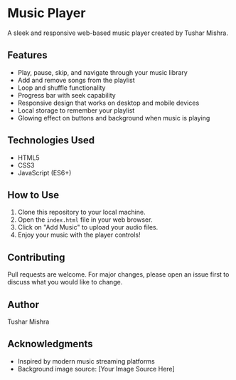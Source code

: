 # Music Player

A sleek and responsive web-based music player created by Tushar Mishra.

## Features

- Play, pause, skip, and navigate through your music library
- Add and remove songs from the playlist
- Loop and shuffle functionality
- Progress bar with seek capability
- Responsive design that works on desktop and mobile devices
- Local storage to remember your playlist
- Glowing effect on buttons and background when music is playing

## Technologies Used

- HTML5
- CSS3
- JavaScript (ES6+)

## How to Use

1. Clone this repository to your local machine.
2. Open the `index.html` file in your web browser.
3. Click on "Add Music" to upload your audio files.
4. Enjoy your music with the player controls!

## Contributing

Pull requests are welcome. For major changes, please open an issue first to discuss what you would like to change.


## Author

Tushar Mishra

## Acknowledgments

- Inspired by modern music streaming platforms
- Background image source: [Your Image Source Here]
